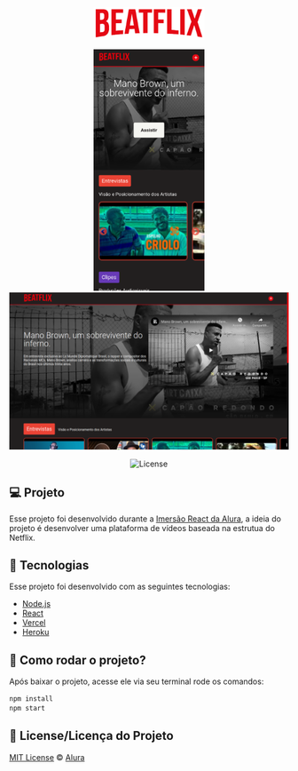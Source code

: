 
<p align="center">
  <img alt="Logo do projeto" width="200px" src="https://github.com/ManuelMolina02/beatflix/blob/master/src/assets/img/logo.png" />
</p>

<p align="center">
    <img alt="Tela inicial da aplicação mobile" width="200px" heigth="25%" src="https://github.com/ManuelMolina02/beatflix/blob/master/src/assets/img/phone1.png" />
  
  <img alt="Tela inicial da aplicação web" width="776px" heigth="440px" src="https://github.com/ManuelMolina02/beatflix/blob/master/src/assets/img/home01.png" />
</p>
<p align="center">
 <img alt="License" src="https://img.shields.io/static/v1?label=license&message=MIT&color=7159c1&labelColor=000000">
</p>

## 💻 Projeto

Esse projeto foi desenvolvido durante a [Imersão React da Alura](https://www.alura.com.br/imersao-react/), a ideia do projeto é desenvolver uma plataforma de vídeos baseada na estrutua do Netflix.

 ## 🚀 Tecnologias

Esse projeto foi desenvolvido com as seguintes tecnologias:

- [Node.js](https://nodejs.org/en/)
- [React](https://reactjs.org)
- [Vercel](https://vercel.com/)
- [Heroku](https://www.heroku.com/)



## 🤔 Como rodar o projeto?

Após baixar o projeto, acesse ele via seu terminal rode os comandos:

```sh
npm install
npm start
```


## :memo: License/Licença do Projeto
[MIT License](./LICENSE) © [Alura](http://alura.com.br/)





